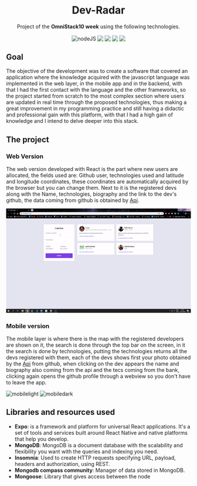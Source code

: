 <h1 align="center">Dev-Radar</h1>
<p align="center">Project of the <b>OmniStack10 week</b> using the following technologies.</p>

<p align="center">
<img alt="nodeJS" align="center" href="https://github.com/nodejs/node/blob/master/doc/changelogs/CHANGELOG_V12.md#12.14.1" src="https:// camo.githubusercontent.com/7ad6a0b6b451f6ae10f861a25db2d95c70bedbcf/68747470733a2f2f696d672e736869656c64732e696f2f62616467652f6e6f64652e6a73406c 74732d31322e31342e312d696e666f726d6174696f6e616c3f6c6f676f3d4e6f64652e4a53"></img>
<img align="center" href="https://github.com/facebook/react/blob/master/CHANGELOG.md#16120-november-14-2019" src="https://camo.githubusercontent.com /a359cc1f2660d1c7ea0cfba868220122063b8497/68747470733a2f2f696d672e736869656c64732e696f2f62616467652f72656163742d31362e31322e30 2d696e666f726d6174696f6e616c3f6c6f676f3d7265616374"></img>
<img align="center" href="https://github.com/expo/expo" src="https://camo.githubusercontent.com/f7e9bc1bfb3113eb06cac73a442e81d33983f91f/68747470733a2f2f696d672e736869656c64732e 696f2f62616467652f6578706f2d2d434c492d332e31312e352d696e666f726d6174696f6e616c3f6c6f676f3d6578706f"></img>
<img align="center" href="https://rocketseat.com.br/gostack#4" src="https://camo.githubusercontent.com/cad44929e98267411bcf61fb60b4023bd3556ef4/68747470733a2f2f696d672e736869656c6473 2e696f2f62616467652f4f6d6e69537461636b2d646f6e652d677265656e3f6c6f676f3d646174613a696d6167652f706e673b6261736536342c6956424 f5277304b47676f414141414e5355684555674141414241414141415143414d414141416f4c513954414141414c56424d56455648634578785773463058 4d4a7a584d4a78576346735573442f2f2f396a52727a5930753658683947736e396e333966794d65637930716432626a4e4a57425430574141414142485 253546c4d4132446f36303677463251414141476c4a52454655474a56646a31635777434149424c4573525533756639786f624448382b475a7755596938 693675634a7772784b452b37443047395134766c5971746d43536a6e647234436743677a6c794667664b664b43564f304c72504b6a6d69714d7847586b4 a774e6e58736b7157472b316f534d2b4253774438663239594c4e6a76782f4f51726e2b6739396f51536f4e6d7433506741414141424a52553545726b4a 6767673d3d"></img>
<img align="center" href=" https://rem.mit-license.org/" src="https://camo.githubusercontent.com/890acbdcb87868b382af9a4b1fac507b9659d9bf/68747470733a2f2f696d672e736869656c64732e696f 2f62616467652f6c6963656e73652d4d49542d626c75652e737667"></img>
</p>



## Goal

The objective of the development was to create a software that covered an application where the knowledge acquired with the javascript language was implemented in the web layer, in the mobile app and in the backend, with that I had the first contact with the language and the other frameworks, so the project started from scratch to the most complex section where users are updated in real time through the proposed technologies, thus making a great improvement in my programming practice and still having a didactic and professional gain with this platform, with that I had a high gain of knowledge and I intend to delve deeper into this stack.

## The project

### Web Version

The web version developed with React is the part where new users are allocated, the fields used are: Github user, technologies used and latitude and longitude coordinates, these coordinates are automatically acquired by the browser but you can change them. Next to it is the registered devs along with the Name, technologies, biography and the link to the dev's github, the data coming from github is obtained by [Api](developer.github.com).


![web](https://github.com/LucasCostakt/Dev-Radar/blob/master/images/webgif.gif?raw=true)

### Mobile version

The mobile layer is where there is the map with the registered developers are shown on it, the search is done through the top bar on the screen, in it the search is done by technologies, putting the technologies returns all the devs registered with them, each of the devs shows first your photo obtained by the [Api](developer.github.com) from github, when clicking on the dev appears the name and biography also coming from the api and the tecs coming from the bank, clicking again opens the github profile through a webview so you don't have to leave the app.

![mobilelight](https://github.com/LucasCostakt/Dev-Radar/blob/master/images/ezgif.com-video-to-gif.gif?raw=true)
![mobiledark](https://github.com/LucasCostakt/Dev-Radar/blob/master/images/mobiledarkgif%20(1).gif?raw=true)

## Libraries and resources used
- **Expo**: is a framework and platform for universal React applications. It's a set of tools and services built around React Native and native platforms that help you develop.
- **MongoDB**: MongoDB is a document database with the scalability and flexibility you want with the queries and indexing you need.
- **Insomnia**: Used to create HTTP requests specifying URL, payload, headers and authorization, using REST.
- **Mongodb compass community**: Manager of data stored in MongoDB.
- **Mongoose**: Library that gives access between the node
